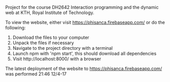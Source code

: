 Project for the course DH2642 Interaction programming and the dynamic web at KTH, Royal Institute of Technology.

To view the website, either visit https://phisanca.firebaseapp.com/ or do the following:

1. Download the files to your computer
2. Unpack the files if necessary
3. Navigate to the project directory with a terminal
4. Launch npm with 'npm start', this should download all dependencies
5. Visit http://localhost:8000/ with a browser

The latest deployment of the website to https://phisanca.firebaseapp.com/ was performed 21:46 12/4-17
